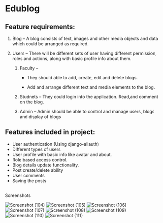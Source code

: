 
# Edublog

## Feature requirements:

1. Blog – A blog consists of text, images and other media objects and data which could be arranged as required.

2. Users – There will be different sets of user having different permission, roles and actions, along with basic profile info about them.

    1. Faculty –

        * They should able to add, create, edit and delete blogs.

        * Add and arrange different text and media elements to the blog.

    2. Studnets – They could login into the application. Read,and comment on the blog.

    3. Admin – Admin should be able to control and manage users, blogs and display of blogs

## Features included in project:

* User authentication (Using django-allauth)
* Different types of users 
* User profile with basic info like avatar and about.
* Role based access control.
* Blog details update functionality.
* Post create/delete ability
* User comments 
* Saving the posts
<br>
Screenshots

![Screenshot (104)](https://user-images.githubusercontent.com/47149499/116847881-19a72680-ac09-11eb-9239-a95df4759b66.png)
![Screenshot (105)](https://user-images.githubusercontent.com/47149499/116847888-1ca21700-ac09-11eb-93fe-501302b1386d.png)
![Screenshot (106)](https://user-images.githubusercontent.com/47149499/116847891-1dd34400-ac09-11eb-919d-49ca96654e6f.png)
![Screenshot (107)](https://user-images.githubusercontent.com/47149499/116847894-1e6bda80-ac09-11eb-8814-3c3be9bbc117.png)
![Screenshot (108)](https://user-images.githubusercontent.com/47149499/116847896-1f9d0780-ac09-11eb-91e9-d691569bd2a5.png)
![Screenshot (109)](https://user-images.githubusercontent.com/47149499/116847899-20ce3480-ac09-11eb-86c1-e4474fd25dbe.png)
![Screenshot (110)](https://user-images.githubusercontent.com/47149499/116847901-2166cb00-ac09-11eb-9242-26d364467830.png)
![Screenshot (111)](https://user-images.githubusercontent.com/47149499/116847904-2297f800-ac09-11eb-98b6-a5e705406b64.png)

